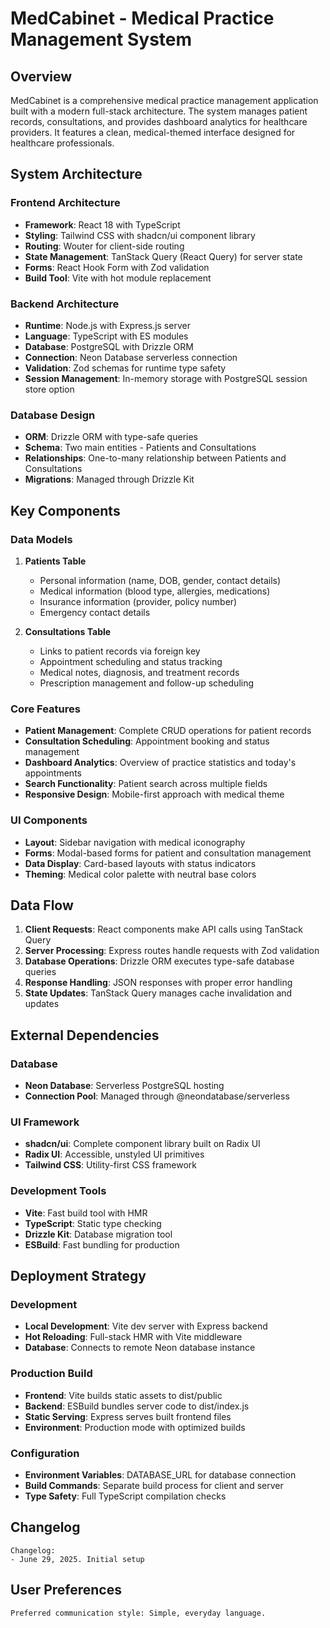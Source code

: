 # MedCabinet - Medical Practice Management System

## Overview

MedCabinet is a comprehensive medical practice management application built with a modern full-stack architecture. The system manages patient records, consultations, and provides dashboard analytics for healthcare providers. It features a clean, medical-themed interface designed for healthcare professionals.

## System Architecture

### Frontend Architecture
- **Framework**: React 18 with TypeScript
- **Styling**: Tailwind CSS with shadcn/ui component library
- **Routing**: Wouter for client-side routing
- **State Management**: TanStack Query (React Query) for server state
- **Forms**: React Hook Form with Zod validation
- **Build Tool**: Vite with hot module replacement

### Backend Architecture
- **Runtime**: Node.js with Express.js server
- **Language**: TypeScript with ES modules
- **Database**: PostgreSQL with Drizzle ORM
- **Connection**: Neon Database serverless connection
- **Validation**: Zod schemas for runtime type safety
- **Session Management**: In-memory storage with PostgreSQL session store option

### Database Design
- **ORM**: Drizzle ORM with type-safe queries
- **Schema**: Two main entities - Patients and Consultations
- **Relationships**: One-to-many relationship between Patients and Consultations
- **Migrations**: Managed through Drizzle Kit

## Key Components

### Data Models
1. **Patients Table**
   - Personal information (name, DOB, gender, contact details)
   - Medical information (blood type, allergies, medications)
   - Insurance information (provider, policy number)
   - Emergency contact details

2. **Consultations Table**
   - Links to patient records via foreign key
   - Appointment scheduling and status tracking
   - Medical notes, diagnosis, and treatment records
   - Prescription management and follow-up scheduling

### Core Features
- **Patient Management**: Complete CRUD operations for patient records
- **Consultation Scheduling**: Appointment booking and status management
- **Dashboard Analytics**: Overview of practice statistics and today's appointments
- **Search Functionality**: Patient search across multiple fields
- **Responsive Design**: Mobile-first approach with medical theme

### UI Components
- **Layout**: Sidebar navigation with medical iconography
- **Forms**: Modal-based forms for patient and consultation management
- **Data Display**: Card-based layouts with status indicators
- **Theming**: Medical color palette with neutral base colors

## Data Flow

1. **Client Requests**: React components make API calls using TanStack Query
2. **Server Processing**: Express routes handle requests with Zod validation
3. **Database Operations**: Drizzle ORM executes type-safe database queries
4. **Response Handling**: JSON responses with proper error handling
5. **State Updates**: TanStack Query manages cache invalidation and updates

## External Dependencies

### Database
- **Neon Database**: Serverless PostgreSQL hosting
- **Connection Pool**: Managed through @neondatabase/serverless

### UI Framework
- **shadcn/ui**: Complete component library built on Radix UI
- **Radix UI**: Accessible, unstyled UI primitives
- **Tailwind CSS**: Utility-first CSS framework

### Development Tools
- **Vite**: Fast build tool with HMR
- **TypeScript**: Static type checking
- **Drizzle Kit**: Database migration tool
- **ESBuild**: Fast bundling for production

## Deployment Strategy

### Development
- **Local Development**: Vite dev server with Express backend
- **Hot Reloading**: Full-stack HMR with Vite middleware
- **Database**: Connects to remote Neon database instance

### Production Build
- **Frontend**: Vite builds static assets to dist/public
- **Backend**: ESBuild bundles server code to dist/index.js
- **Static Serving**: Express serves built frontend files
- **Environment**: Production mode with optimized builds

### Configuration
- **Environment Variables**: DATABASE_URL for database connection
- **Build Commands**: Separate build process for client and server
- **Type Safety**: Full TypeScript compilation checks

## Changelog

```
Changelog:
- June 29, 2025. Initial setup
```

## User Preferences

```
Preferred communication style: Simple, everyday language.
```